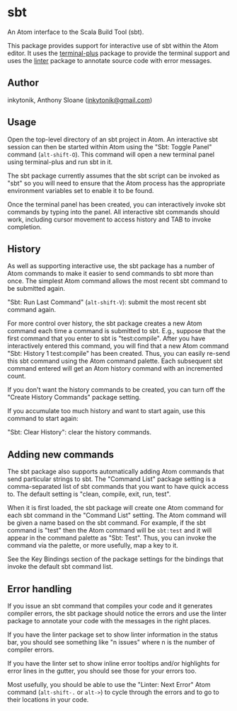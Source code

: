 # sbt

An Atom interface to the Scala Build Tool (sbt).

This package provides support for interactive use of sbt within the Atom editor.
It uses the [terminal-plus](https://atom.io/packages/terminal-plus) package to provide the terminal support and uses the [linter](https://atom.io/packages/linter) package to annotate source code with error messages.

## Author

inkytonik, Anthony Sloane ([inkytonik@gmail.com](mailto:inkytonik@gmail.com))

## Usage

Open the top-level directory of an sbt project in Atom.
An interactive sbt session can then be started within Atom using the "Sbt: Toggle Panel" command (`alt-shift-O`).
This command will open a new terminal panel using terminal-plus and run sbt in it.

The sbt package currently assumes that the sbt script can be invoked as "sbt" so you will need to ensure that the Atom process has the appropriate environment variables set to enable it to be found.

Once the terminal panel has been created, you can interactively invoke sbt commands by typing into the panel.
All interactive sbt commands should work, including cursor movement to access history and TAB to invoke completion.

## History

As well as supporting interactive use, the sbt package has a number of Atom commands to make it easier to send commands to sbt more than once.
The simplest Atom command allows the most recent sbt command to be submitted again.

"Sbt: Run Last Command" (`alt-shift-V`): submit the most recent sbt command again.

For more control over history, the sbt package creates a new Atom command each time a command is submitted to sbt.
E.g., suppose that the first command that you enter to sbt is "test:compile".
After you have interactively entered this command, you will find that a new Atom command "Sbt: History 1 test:compile" has been created.
Thus, you can easily re-send this sbt command using the Atom command palette.
Each subsequent sbt command entered will get an Atom history command with an incremented count.

If you don't want the history commands to be created, you can turn off the "Create History Commands" package setting.

If you accumulate too much history and want to start again, use this command to start again:

"Sbt: Clear History": clear the history commands.

## Adding new commands

The sbt package also supports automatically adding Atom commands that send particular strings to sbt.
The "Command List" package setting is a comma-separated list of sbt commands that you want to have quick access to.
The default setting is "clean, compile, exit, run, test".

When it is first loaded, the sbt package will create one Atom command for each sbt command in the "Command List" setting.
The Atom command will be given a name based on the sbt command.
For example, if the sbt command is "test" then the Atom command will be  `sbt:test` and it will appear in the command palette as "Sbt: Test".
Thus, you can invoke the command via the palette, or more usefully, map a key to it.

See the Key Bindings section of the package settings for the bindings that invoke the default sbt command list.

## Error handling

If you issue an sbt command that compiles your code and it generates compiler errors, the sbt package should notice the errors and use the linter package to annotate your code with the messages in the right places.

If you have the linter package set to show linter information in the status bar, you should see something like "n issues" where n is the number of compiler errors.

If you have the linter set to show inline error tooltips and/or highlights for error lines in the gutter, you should see those for your errors too.

Most usefully, you should be able to use the "Linter: Next Error" Atom command (`alt-shift-.` or `alt->`) to cycle through the errors and to go to their locations in your code.
